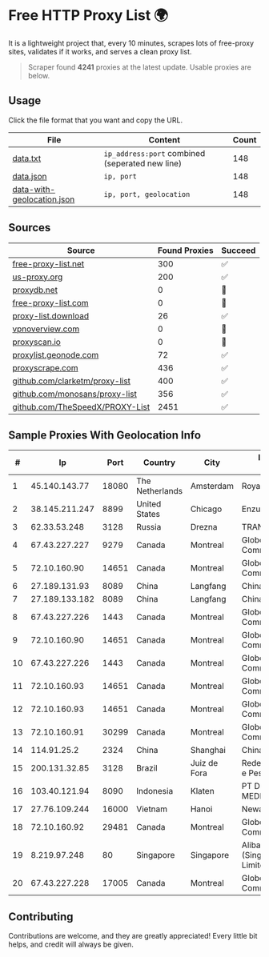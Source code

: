 
# Free HTTP Proxy List 🌍

It is a lightweight project that, every 10 minutes, scrapes lots of free-proxy sites, validates if it works, and serves a clean proxy list.


> Scraper found **4241** proxies at the latest update. Usable proxies are below.

## Usage

Click the file format that you want and copy the URL.


|File|Content|Count|
|----|-------|-----|
|[data.txt](https://raw.githubusercontent.com/themiralay/Proxy-List-World/master/data.txt)|`ip_address:port` combined (seperated new line)|148|
|[data.json](https://raw.githubusercontent.com/themiralay/Proxy-List-World/master/data.json)|`ip, port`|148|
|[data-with-geolocation.json](https://raw.githubusercontent.com/themiralay/Proxy-List-World/master/data-with-geolocation.json)|`ip, port, geolocation`|148|

## Sources

|Source|Found Proxies|Succeed|
|------|-------------|-------|
|[free-proxy-list.net](https://free-proxy-list.net)|300|✅|
|[us-proxy.org](https://www.us-proxy.org)|200|✅|
|[proxydb.net](http://proxydb.net)|0|🚫|
|[free-proxy-list.com](https://free-proxy-list.com/?page=&port=&type%5B%5D=http&type%5B%5D=https&up_time=0&search=Search)|0|🚫|
|[proxy-list.download](https://www.proxy-list.download/HTTP)|26|✅|
|[vpnoverview.com](https://vpnoverview.com/privacy/anonymous-browsing/free-proxy-servers)|0|🚫|
|[proxyscan.io](https://www.proxyscan.io)|0|🚫|
|[proxylist.geonode.com](https://proxylist.geonode.com/api/proxy-list?limit=300&page=1&sort_by=lastChecked&sort_type=desc&protocols=http,https)|72|✅|
|[proxyscrape.com](https://api.proxyscrape.com/v2/?request=displayproxies&protocol=http&timeout=10000&country=all&ssl=all&anonymity=all)|436|✅|
|[github.com/clarketm/proxy-list](https://raw.githubusercontent.com/clarketm/proxy-list/master/proxy-list-raw.txt)|400|✅|
|[github.com/monosans/proxy-list](https://raw.githubusercontent.com/monosans/proxy-list/main/proxies/http.txt)|356|✅|
|[github.com/TheSpeedX/PROXY-List](https://raw.githubusercontent.com/TheSpeedX/PROXY-List/master/http.txt)|2451|✅|


## Sample Proxies With Geolocation Info

|#|Ip|Port|Country|City|Internet Service Provider|
|-|--|----|-------|----|-------------------------|
|1|45.140.143.77|18080|The Netherlands|Amsterdam|RoyaleHosting BV|
|2|38.145.211.247|8899|United States|Chicago|Enzu Inc|
|3|62.33.53.248|3128|Russia|Drezna|TRANS-TELECOM|
|4|67.43.227.227|9279|Canada|Montreal|GloboTech Communications|
|5|72.10.160.90|14651|Canada|Montreal|GloboTech Communications|
|6|27.189.131.93|8089|China|Langfang|Chinanet|
|7|27.189.133.182|8089|China|Langfang|Chinanet|
|8|67.43.227.226|1443|Canada|Montreal|GloboTech Communications|
|9|72.10.160.90|14651|Canada|Montreal|GloboTech Communications|
|10|67.43.227.226|1443|Canada|Montreal|GloboTech Communications|
|11|72.10.160.93|14651|Canada|Montreal|GloboTech Communications|
|12|72.10.160.93|14651|Canada|Montreal|GloboTech Communications|
|13|72.10.160.91|30299|Canada|Montreal|GloboTech Communications|
|14|114.91.25.2|2324|China|Shanghai|China Telecom (Group)|
|15|200.131.32.85|3128|Brazil|Juiz de Fora|Rede Nacional de Ensino e Pesquisa|
|16|103.40.121.94|8090|Indonesia|Klaten|PT DINAMIKA MEDIAKOM|
|17|27.76.109.244|16000|Vietnam|Hanoi|Newass2011xDSLHCMC|
|18|72.10.160.92|29481|Canada|Montreal|GloboTech Communications|
|19|8.219.97.248|80|Singapore|Singapore|Alibaba Cloud (Singapore) Private Limited|
|20|67.43.227.228|17005|Canada|Montreal|GloboTech Communications|



## Contributing

Contributions are welcome, and they are greatly appreciated! Every
little bit helps, and credit will always be given.

